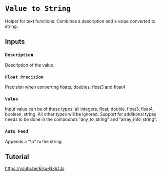 # `Value to String`
Helper for text functions.
Combines a description and a value converted to string.

## Inputs

### `Description`
Description of the value.

### `Float Precision`
Precision when converting floats, doubles, float3 and float4

### `Value`
Input value can be of these types: all integers, float, double, float3, float4, boolean, string.
All other types will be ignored.
Support for additional types needs to be done in the compounds "any_to_string" and "array_info_string".

### `Auto Feed`
Appends a "\n" to the string.
<br>


## Tutorial

https://youtu.be/6lsu-Nk6zJs
<br><br>
